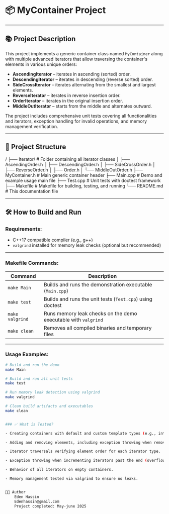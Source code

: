 # 📦 MyContainer Project

---

## 📚 Project Description

This project implements a generic container class named `MyContainer` 
along with multiple advanced iterators that allow traversing the container's elements 
in various unique orders:

- **AscendingIterator** – iterates in ascending (sorted) order.
- **DescendingIterator** – iterates in descending (reverse sorted) order.
- **SideCrossIterator** – iterates alternating from the smallest and largest elements.
- **ReverseIterator** – iterates in reverse insertion order.
- **OrderIterator** – iterates in the original insertion order.
- **MiddleOutIterator** – starts from the middle and alternates outward.

The project includes comprehensive unit tests covering all functionalities and iterators, exception handling for invalid operations, and memory management verification.

---

## 📂 Project Structure
/
├── Iterator/ # Folder containing all iterator classes
│ ├── AscendingOrder.h
│ ├── DescendingOrder.h
│ ├── SideCrossOrder.h
│ ├── ReverseOrder.h
│ ├── Order.h
│ └── MiddleOutOrder.h
├── MyContainer.h # Main generic container header
├── Main.cpp # Demo and example usage main file
├── Test.cpp # Unit tests with doctest framework
├── Makefile # Makefile for building, testing, and running
└── README.md # This documentation file


---

## 🛠️ How to Build and Run

### Requirements:

- C++17 compatible compiler (e.g., g++)
- `valgrind` installed for memory leak checks (optional but recommended)

---

### Makefile Commands:

| Command         | Description                                   |
| --------------- | ---------------------------------------------|
| `make Main`     | Builds and runs the demonstration executable (`Main.cpp`) |
| `make test`     | Builds and runs the unit tests (`Test.cpp`) using doctest |
| `make valgrind` | Runs memory leak checks on the demo executable with `valgrind` |
| `make clean`    | Removes all compiled binaries and temporary files |

---

### Usage Examples:

```bash
# Build and run the demo
make Main

# Build and run all unit tests
make test

# Run memory leak detection using valgrind
make valgrind

# Clean build artifacts and executables
make clean


### ✅ What is Tested?

- Creating containers with default and custom template types (e.g., int, std::string).

- Adding and removing elements, including exception throwing when removing non-existent elements.

- Iterator traversals verifying element order for each iterator type.

- Exception throwing when incrementing iterators past the end (overflow).

- Behavior of all iterators on empty containers.

- Memory management tested via valgrind to ensure no leaks.


👩‍💻 Author
    Eden Hassin  
    Edenhassin@gmail.com  
    Project completed: May-june 2025




